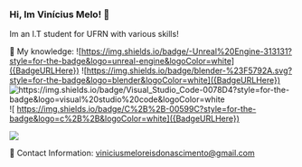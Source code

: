 ### Hi, Im Vinícius Melo! 🙋

Im an I.T student for UFRN with various skills!

🧠 My knowledge:
 ![https://img.shields.io/badge/-Unreal%20Engine-313131?style=for-the-badge&logo=unreal-engine&logoColor=white]({BadgeURLHere}) ![https://img.shields.io/badge/blender-%23F5792A.svg?style=for-the-badge&logo=blender&logoColor=white]({BadgeURLHere}) 
 ![https://img.shields.io/badge/Visual_Studio_Code-0078D4?style=for-the-badge&logo=visual%20studio%20code&logoColor=white ]({BadgeURLHere}) ![ https://img.shields.io/badge/C%2B%2B-00599C?style=for-the-badge&logo=c%2B%2B&logoColor=white]({BadgeURLHere})

 <img src="{https://img.shields.io/badge/-Unreal%20Engine-313131?style=for-the-badge&logo=unreal-engine&logoColor=white}" />




📱 Contact Information:
viniciusmeloreisdonascimento@gmail.com









<!--
**vmeloreis/vmeloreis** is a ✨ _special_ ✨ repository because its `README.md` (this file) appears on your GitHub profile.

Here are some ideas to get you started:

- 🔭 I’m currently working on ...
- 🌱 I’m currently learning ...
- 👯 I’m looking to collaborate on ...
- 🤔 I’m looking for help with ...
- 💬 Ask me about ...
- 📫 How to reach me: ...
- 😄 Pronouns: ...
- ⚡ Fun fact: ...
-->
